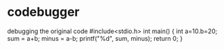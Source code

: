 # codebugger
debugging the original code
#include<stdio.h>
int main()
{
int a=10.b=20;
sum = a+b;
minus = a-b;
printf("%d", sum, minus);
return 0;
}
